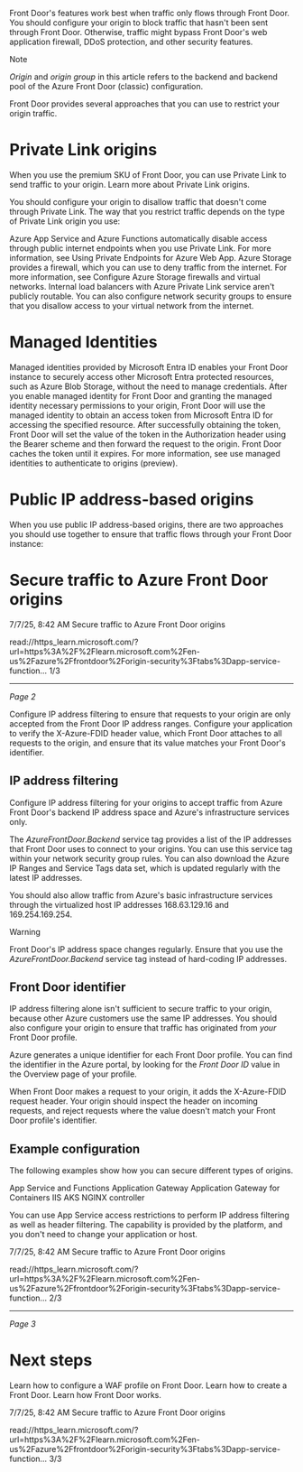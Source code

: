 Front Door's features work best when traffic only flows through Front Door. You should configure your
origin to block traffic that hasn't been sent through Front Door. Otherwise, traffic might bypass Front
Door's web application firewall, DDoS protection, and other security features.

Note

*Origin* and *origin group* in this article refers to the backend and backend pool of the Azure Front Door
(classic) configuration.

Front Door provides several approaches that you can use to restrict your origin traffic.

# **Private Link origins**

When you use the premium SKU of Front Door, you can use Private Link to send traffic to your origin.
Learn more about Private Link origins.

You should configure your origin to disallow traffic that doesn't come through Private Link. The way
that you restrict traffic depends on the type of Private Link origin you use:

Azure App Service and Azure Functions automatically disable access through public
internet endpoints when you use Private Link. For more information, see Using Private
Endpoints for Azure Web App.
Azure Storage provides a firewall, which you can use to deny traffic from the internet. For
more information, see Configure Azure Storage firewalls and virtual networks.
Internal load balancers with Azure Private Link service aren't publicly routable. You can
also configure network security groups to ensure that you disallow access to your virtual
network from the internet.

# **Managed Identities**

Managed identities provided by Microsoft Entra ID enables your Front Door instance to securely
access other Microsoft Entra protected resources, such as Azure Blob Storage, without the need to
manage credentials. After you enable managed identity for Front Door and granting the managed
identity necessary permissions to your origin, Front Door will use the managed identity to obtain an
access token from Microsoft Entra ID for accessing the specified resource. After successfully obtaining
the token, Front Door will set the value of the token in the Authorization header using the Bearer
scheme and then forward the request to the origin. Front Door caches the token until it expires. For
more information, see use managed identities to authenticate to origins (preview).

# **Public IP address-based origins**

When you use public IP address-based origins, there are two approaches you should use together to
ensure that traffic flows through your Front Door instance:

# **Secure traffic to Azure Front Door origins**

7/7/25, 8:42 AM
Secure traffic to Azure Front Door origins

read://https_learn.microsoft.com/?url=https%3A%2F%2Flearn.microsoft.com%2Fen-us%2Fazure%2Ffrontdoor%2Forigin-security%3Ftabs%3Dapp-service-function…
1/3

---
*Page 2*

Configure IP address filtering to ensure that requests to your origin are only accepted from
the Front Door IP address ranges.
Configure your application to verify the X-Azure-FDID header value, which Front Door
attaches to all requests to the origin, and ensure that its value matches your Front Door's
identifier.

## **IP address filtering**

Configure IP address filtering for your origins to accept traffic from Azure Front Door's backend IP
address space and Azure's infrastructure services only.

The *AzureFrontDoor.Backend* service tag provides a list of the IP addresses that Front Door uses to
connect to your origins. You can use this service tag within your network security group rules. You can
also download the Azure IP Ranges and Service Tags data set, which is updated regularly with the
latest IP addresses.

You should also allow traffic from Azure's basic infrastructure services through the virtualized host IP
addresses 168.63.129.16 and 169.254.169.254.

Warning

Front Door's IP address space changes regularly. Ensure that you use the *AzureFrontDoor.Backend*
service tag instead of hard-coding IP addresses.

## **Front Door identifier**

IP address filtering alone isn't sufficient to secure traffic to your origin, because other Azure customers
use the same IP addresses. You should also configure your origin to ensure that traffic has originated
from *your* Front Door profile.

Azure generates a unique identifier for each Front Door profile. You can find the identifier in the Azure
portal, by looking for the *Front Door ID* value in the Overview page of your profile.

When Front Door makes a request to your origin, it adds the X-Azure-FDID request header. Your origin
should inspect the header on incoming requests, and reject requests where the value doesn't match your
Front Door profile's identifier.

## **Example configuration**

The following examples show how you can secure different types of origins.

App Service and Functions
Application Gateway
Application Gateway for Containers
IIS
AKS NGINX controller

You can use App Service access restrictions to perform IP address filtering as well as header filtering.
The capability is provided by the platform, and you don't need to change your application or host.

7/7/25, 8:42 AM
Secure traffic to Azure Front Door origins

read://https_learn.microsoft.com/?url=https%3A%2F%2Flearn.microsoft.com%2Fen-us%2Fazure%2Ffrontdoor%2Forigin-security%3Ftabs%3Dapp-service-function…
2/3

---
*Page 3*

# **Next steps**

Learn how to configure a WAF profile on Front Door.
Learn how to create a Front Door.
Learn how Front Door works.

7/7/25, 8:42 AM
Secure traffic to Azure Front Door origins

read://https_learn.microsoft.com/?url=https%3A%2F%2Flearn.microsoft.com%2Fen-us%2Fazure%2Ffrontdoor%2Forigin-security%3Ftabs%3Dapp-service-function…
3/3